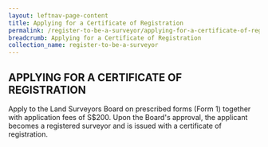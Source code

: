 ```yaml
---
layout: leftnav-page-content
title: Applying for a Certificate of Registration
permalink: /register-to-be-a-surveyor/applying-for-a-certificate-of-registration/
breadcrumb: Applying for a Certificate of Registration
collection_name: register-to-be-a-surveyor
---
```


APPLYING FOR A CERTIFICATE OF REGISTRATION
---

Apply to the Land Surveyors Board on prescribed forms (Form 1) together with application fees of S$200. Upon the Board's approval, the applicant becomes a registered surveyor and is issued with a certificate of registration.
